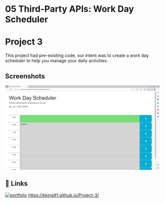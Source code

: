 # 05 Third-Party APIs: Work Day Scheduler

# Project 3

This project had pre-existing code, our intent was to create a work day scheduler to help you manage your daily activities.


## Screenshots

![App Screenshot](/assets/workdaypic.png)



## 🔗 Links
[![portfolio](https://img.shields.io/badge/my_portfolio-000?style=for-the-badge&logo=ko-fi&logoColor=white)](https://github.com/Kking91/Project-3)
https://kking91.github.io/Project-3/